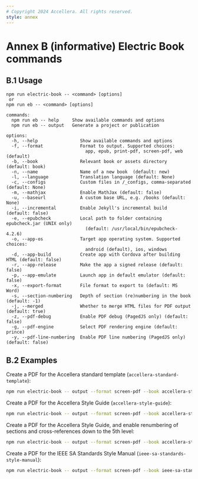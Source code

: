 ```yaml
---
# Copyright 2024 Accellera. All rights reserved.
style: annex
---
```


# Annex B **(informative)** Electric Book commands

## B.1 Usage

```
npm run electric-book -- <command> [options]
 or
npm run eb -- <command> [options]

commands:
  npm run eb -- help     Show available commands and options
  npm run eb -- output   Generate a project or publication

options:
  -h, --help                Show available commands and options
  -f, --format              Format to output. Supported choices:
                              app, epub, print-pdf, screen-pdf, web (default)
  -b, --book                Relevant book or assets directory (default: book)
  -n, --name                Name of a new book  (default: new)
  -l, --language            Translation language (default: None)
  -c, --configs             Custom files in /_configs, comma-separated (default: None)
  -m, --mathjax             Enable MathJax (default: false)
  -u, --baseurl             A custom base URL, e.g. /books (default: None)
  -i, --incremental         Enable Jekyll's incremental build (default: false)
  -e, --epubcheck           Local path to folder containing epubcheck.jar (UNIX only)
                              (default: /usr/local/bin/epubcheck-4.2.6)
  -o, --app-os              Target app operating system. Supported choices:
                              android (default), ios, windows
  -d, --app-build           Create app with Cordova after building HTML (default: false)
  -r, --app-release         Make the app a signed release (default: false)
  -p, --app-emulate         Launch app in default emulator (default: false)
  -x, --export-format       File format to export to (default: MS Word)
  -s, --section-numbering   Depth of section (re)numbering in the book (default: -1)
  -j, --merged              Whether to merge HTML files for PDF output (default: true)
  -z, --pdf-debug           Enable PDF debug (PagedJS only) (default: false)
  -g, --pdf-engine          Select PDF rendering engine (default: prince)
  -y, --pdf-line-numbering  Enable PDF line numbering (PagedJS only) (default: false)
```

## B.2 Examples

Create a PDF for the Accellera standard template (`accellera-standard-template`):

```bash
npm run electric-book -- output --format screen-pdf --book accellera-standard-template
```

Create a PDF for the Accellera Style Guide (`accellera-style-guide`):

```bash
npm run electric-book -- output --format screen-pdf --book accellera-style-guide
```

Create a PDF for the Accellera Style Guide, and enable renumbering of sections and cross-references down to the 5th level:

```bash
npm run electric-book -- output --format screen-pdf --book accellera-style-guide --section-numbering 5
```

Create a PDF for the IEEE SA Standards Style Manual (`ieee-sa-standards-style-manual`):

```bash
npm run electric-book -- output --format screen-pdf --book ieee-sa-standards-style-manual
```
